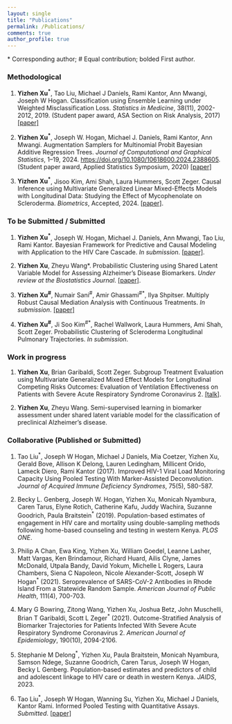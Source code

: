 ```yaml
---
layout: single
title: "Publications"
permalink: /Publications/
comments: true
author_profile: true
---
```


\* Corresponding author; \# Equal contribution; bolded First author.

### Methodological

1. **Yizhen Xu<sup>\*</sup>**, Tao Liu, Michael J Daniels, Rami Kantor, Ann Mwangi, Joseph W Hogan. Classification using Ensemble Learning under Weighted Misclassification Loss. *Statistics in Medicine*, 38(11), 2002-2012, 2019.  (Student paper award, ASA Section on Risk Analysis, 2017) <a href="https://www.ncbi.nlm.nih.gov/pmc/articles/PMC7045125/"> [paper] </a>

2. **Yizhen Xu<sup>\*</sup>**, Joseph W. Hogan, Michael J. Daniels, Rami Kantor, Ann Mwangi. Augmentation Samplers for Multinomial Probit Bayesian Additive Regression Trees. *Journal of Computational and Graphical Statistics*, 1–19, 2024. https://doi.org/10.1080/10618600.2024.2388605. (Student paper award, Applied Statistics Symposium, 2020) <a href="/assets/pdffiles/MPBART_samplers.pdf"> [paper] </a>

3. **Yizhen Xu<sup>\*</sup>**, Jisoo Kim, Ami Shah, Laura Hummers, Scott Zeger. Causal Inference using Multivariate Generalized Linear
Mixed-Effects Models with Longitudinal Data: Studying the Effect of Mycophenolate on Scleroderma. *Biometrics*, Accepted, 2024. <a href="/assets/pdffiles/Scleroderma.pdf">[paper]</a>.

### To be Submitted / Submitted

1. **Yizhen Xu<sup>\*</sup>**, Joseph W. Hogan, Michael J. Daniels, Ann Mwangi, Tao Liu, Rami Kantor. Bayesian Framework for Predictive and Causal Modeling with Application to the HIV Care Cascade. *In submission*. <a href="/assets/pdffiles/draft w author details.pdf">[paper]</a>.

2. **Yizhen Xu**, Zheyu Wang*. Probabilistic Clustering using Shared Latent Variable Model for Assessing  Alzheimer’s Disease Biomarkers. *Under review at the Biostatistics Journal*. <a href="/assets/pdffiles/ZW1.pdf">[paper]</a>.

3. **Yizhen Xu<sup>\#</sup>**, Numair Sani<sup>\#</sup>, Amir Ghassami<sup>\#*</sup>, Ilya Shpitser. Multiply Robust Causal Mediation Analysis with Continuous Treatments. *In submission*. <a href="/assets/pdffiles/Mediation.pdf"> [paper] </a>

4. **Yizhen Xu<sup>\#</sup>**, Ji Soo Kim<sup>\#*</sup>, Rachel Wallwork, Laura Hummers, Ami Shah, Scott Zeger. Probabilistic Clustering of Scleroderma Longitudinal Pulmonary Trajectories. *In submission*.

### Work in progress

1. **Yizhen Xu**, Brian Garibaldi, Scott Zeger. Subgroup Treatment Evaluation using Multivariate Generalized Mixed Effect Models for Longitudinal Competing Risks Outcomes: Evaluation of Ventilation Effectiveness on Patients with Severe Acute Respiratory Syndrome Coronavirus 2. <a href="/assets/Talk_slides/YX_JSM_2021.pdf">[talk]</a>.

2. **Yizhen Xu**, Zheyu Wang. Semi-supervised learning in biomarker assessment under shared latent variable model for the classification of preclinical Alzheimer’s disease.

### Collaborative (Published or Submitted)

1. Tao Liu<sup>\*</sup>, Joseph W Hogan, Michael J Daniels, Mia Coetzer, Yizhen Xu, Gerald Bove, Allison K Delong, Lauren Ledingham, Millicent Orido, Lameck Diero, Rami Kantor (2017). Improved HIV-1 Viral Load Monitoring Capacity Using Pooled Testing With Marker-Assisted Deconvolution. *Journal of
Acquired Immune Deficiency Syndromes*, 75(5), 580-587.

2. Becky L. Genberg, Joseph W. Hogan, Yizhen Xu, Monicah Nyambura, Caren Tarus, Elyne Rotich, Catherine Kafu, Juddy Wachira, Suzanne Goodrich, Paula Braitstein<sup>\*</sup> (2019). Population-based estimates of engagement in HIV care and mortality using double-sampling methods following home-based counseling and testing in western Kenya. *PLOS ONE*.

3. Philip A Chan, Ewa King, Yizhen Xu, William Goedel, Leanne Lasher, Matt Vargas, Ken Brindamour, Richard Huard, Ailis Clyne, James McDonald, Utpala Bandy, David Yokum, Michelle L Rogers, Laura Chambers, Siena C Napoleon, Nicole Alexander-Scott, Joseph W Hogan<sup>\*</sup> (2021). Seroprevalence of SARS-CoV-2 Antibodies in Rhode Island From a Statewide Random Sample. *American Journal of Public Health*, 111(4), 700-703.

4. Mary G Bowring, Zitong Wang, Yizhen Xu, Joshua Betz, John Muschelli, Brian T Garibaldi, Scott L Zeger<sup>\*</sup> (2021). Outcome-Stratified Analysis of Biomarker Trajectories for Patients Infected With Severe Acute Respiratory Syndrome Coronavirus 2. *American Journal of Epidemiology*, 190(10), 2094-2106.

5. Stephanie M Delong<sup>\*</sup>, Yizhen Xu, Paula Braitstein, Monicah Nyambura, Samson Ndege, Suzanne Goodrich, Caren Tarus, Joseph W Hogan, Becky L Genberg. Population-based estimates and predictors of child and adolescent linkage to HIV care or death in western Kenya. *JAIDS*, 2023.

6. Tao Liu<sup>\*</sup>, Joseph W Hogan, Wanning Su, Yizhen Xu, Michael J Daniels, Kantor Rami. Informed Pooled Testing with Quantitative Assays. *Submitted*. <a href="https://arxiv.org/abs/2011.00404"> [paper] </a>
 
